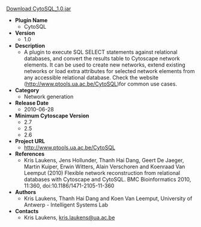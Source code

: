 <a href="CytoSQL_1.0.jar">Download CytoSQL_1.0.jar</a>

* __Plugin Name__
  * CytoSQL
* __Version__
  * 1.0
* __Description__
  * A plugin to execute SQL SELECT statements against relational databases, and convert the results table to Cytoscape network elements. It can be used to create new networks, extend existing networks or load extra attributes for selected network elements from any accessible relational database. Check the website (<a href="http://www.ptools.ua.ac.be/CytoSQL">http://www.ptools.ua.ac.be/CytoSQL</a>)for common use cases.
* __Category__
  * Network generation
* __Release Date__
  * 2010-06-28
* __Minimum Cytoscape Version__
  * 2.7
  * 2.5
  * 2.6
* __Project URL__
  * http://www.ptools.ua.ac.be/CytoSQL
* __References__
  * Kris Laukens, Jens Hollunder, Thanh Hai Dang, Geert De Jaeger, Martin Kuiper, Erwin Witters, Alain Verschoren and Koenraad Van Leemput (2010) Flexible network reconstruction from relational databases with Cytoscape and CytoSQL. BMC Bioinformatics 2010, 11:360, doi:10.1186/1471-2105-11-360
* __Authors__
  * Kris Laukens, Thanh Hai Dang and Koen Van Leemput,  University of Antwerp - Intelligent Systems Lab
* __Contacts__
  * Kris Laukens, kris.laukens@ua.ac.be
